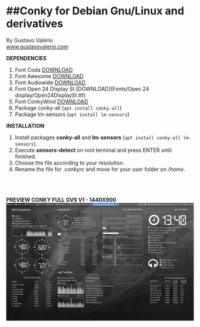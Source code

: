 ##**Conky for Debian Gnu/Linux and derivatives**
===

By Gustavo Valério
<br>www.gustavovalerio.com

**DEPENDENCIES**

1. Font Coda [DOWNLOAD](Fonts/Coda/Coda.ttf)
2. Font Awesome [DOWNLOAD](Fonts/Awesome/FontAwesome.otf)
3. Font Audiowide [DOWNLOAD](Fonts/Audiowide/Audiowide.ttf)
4. Font Open 24 Display St [DOWNLOAD](Fonts/Open 24 display/Open24DisplaySt.ttf)
5. Font ConkyWind [DOWNLOAD](Fonts/ConkyWind/ConkyWind.otf)
6. Package conky-all (`apt install conky-all`)
7. Package lm-sensors (`apt install lm-sensors`)

**INSTALLATION**

1. Install packages **conky-all** and **lm-sensors** (`apt install conky-all lm-sensors`). 
2. Execute **sensors-detect** on root terminal and press ENTER until finished.
3. Choose the file according to your resolution.
4. Rename the file for *.conkyrc* and move for your user folder on */home*.

<br><br><br>**PREVIEW CONKY FULL GVS V1 - 1440X900**
<br>![Conky GVS Full V1](Screenshots/Conky-Full-GVS-Preview-1440x900-V1.png)
